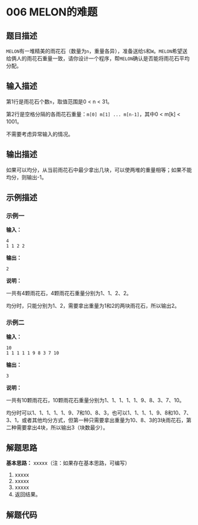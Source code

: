 # 006 MELON的难题

## 题目描述

`MELON`有一堆精美的雨花石（数量为`n`，重量各异），准备送给`S`和`W`。`MELON`希望送给俩人的雨花石重量一致，请你设计一个程序，帮`MELON`确认是否能将雨花石平均分配。

## 输入描述

第1行是雨花石个数`n`，取值范围是0 < n < 31。

第2行是空格分隔的各雨花石重量：`m[0] m[1] ... m[n-1]`，其中0 < m[k] < 1001。

不需要考虑异常输入的情况。

## 输出描述

如果可以均分，从当前雨花石中最少拿出几块，可以使两堆的重量相等；如果不能均分，则输出-1。

## 示例描述

### 示例一

**输入：**
```text
4
1 1 2 2
```

**输出：**
```text
2
```

**说明：**  

一共有4颗雨花石，4颗雨花石重量分别为1、1、2、2。

均分时，只能分别为1、2，需要拿出重量为1和2的两块雨花石，所以输出2。

### 示例二

**输入：**
```text
10
1 1 1 1 1 9 8 3 7 10
```

**输出：**
```text
3
```

**说明：**  

一共有10颗雨花石，10颗雨花石重量分别为1、1、1、1、1、9、8、3、7、10。

均分时可以1、1、1、1、1、9、7和10、8、3，也可以1、1、1、1、9、8和10、7、3、1，或者其他均分方式，但第一种只需要拿出重量为10、8、3的3块雨花石，第二种需要拿出4块，所以输出3（块数最少）。

## 解题思路

**基本思路：** xxxxx（注：如果存在基本思路，可编写）
1. xxxxx
2. xxxxx
3. xxxxx
4. 返回结果。

## 解题代码